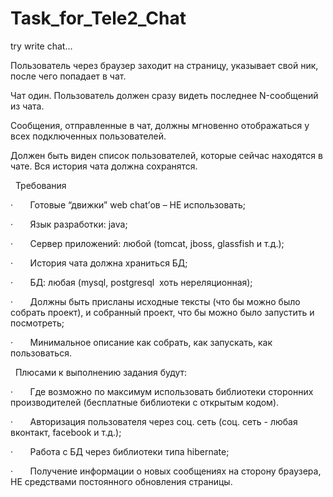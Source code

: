 # Task_for_Tele2_Chat
try write chat... 


Пользователь через браузер заходит на страницу, указывает свой ник, после чего попадает в чат. 

Чат один. Пользователь должен сразу видеть последнее N-сообщений из чата. 

Сообщения, отправленные в чат, должны мгновенно отображаться у всех подключенных пользователей. 

Должен быть виден список пользователей, которые сейчас находятся в чате. Вся история чата должна сохранятся.

 
Требования

·       Готовые “движки” web chat’ов – НЕ использовать;

·       Язык разработки: java;

·       Сервер приложений: любой (tomcat, jboss, glassfish и т.д.);

·       История чата должна храниться БД;

·       БД: любая (mysql, postgresql  хоть нереляционная);

·       Должны быть присланы исходные тексты (что бы можно было собрать проект), и собранный проект, что бы можно было запустить и посмотреть;

·       Минимальное описание как собрать, как запускать, как пользоваться.

 
Плюсами к выполнению задания будут:

·       Где возможно по максимум использовать библиотеки сторонних производителей (бесплатные библиотеки с открытым кодом).

·       Авторизация пользователя через соц. сеть (соц. сеть - любая вконтакт, facebook и т.д.);

·       Работа с БД через библиотеки типа hibernate;

·       Получение информации о новых сообщениях на сторону браузера, НЕ средствами постоянного обновления страницы.


